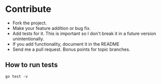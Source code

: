 # Contribute
- Fork the project.
- Make your feature addition or bug fix.
- Add tests for it. This is important so I don't break it in a future version
  unintentionally.
- If you add functionality, document it in the README
- Send me a pull request. Bonus points for topic branches.

## How to run tests
`go test -v`
